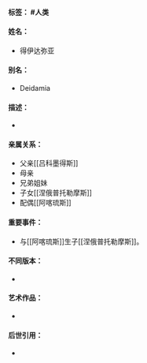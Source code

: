 #### 标签： #人类
#### 姓名：
- 得伊达弥亚
#### 别名：
- Deidamia
#### 描述：
- 
#### 亲属关系：
- 父亲[[吕科墨得斯]]
- 母亲
- 兄弟姐妹
- 子女[[涅俄普托勒摩斯]]
- 配偶[[阿喀琉斯]]
#### 重要事件：
- 与[[阿喀琉斯]]生子[[涅俄普托勒摩斯]]。
#### 不同版本：
- 
#### 艺术作品：
- 
#### 后世引用：
- 